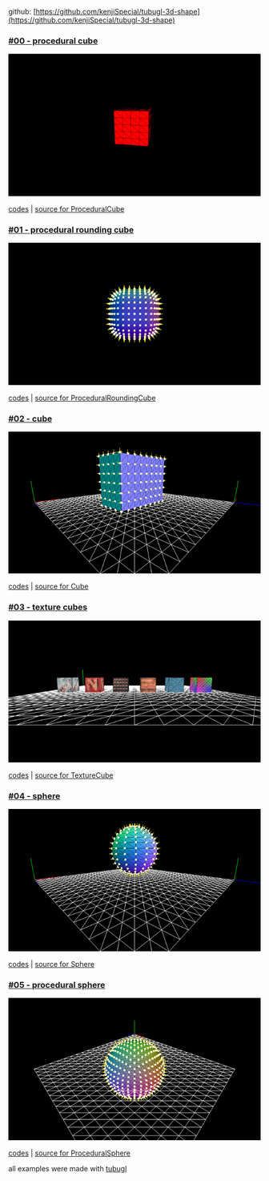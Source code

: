
github: [https://github.com/kenjiSpecial/tubugl-3d-shape](https://github.com/kenjiSpecial/tubugl-3d-shape)

### [#00 - procedural cube](./app00/index.html)

[![](./app00/thumbnail.png)](./app00/index.html)

[codes](https://github.com/kenjiSpecial/tubugl-3d-shape/blob/master/examples/app00) | [source for ProceduralCube](https://github.com/kenjiSpecial/tubugl-3d-shape/blob/master/src/proceduralRoundingCube.js)

### [#01 - procedural rounding cube](./app01/index.html)

[![](./app01/thumbnail.png)](./app01/index.html)

[codes](https://github.com/kenjiSpecial/tubugl-3d-shape/tree/master/examples/app01) | [source for ProceduralRoundingCube](https://github.com/kenjiSpecial/tubugl-3d-shape/blob/master/src/proceduralRoundingCube.js)

### [#02 -  cube](./app02/index.html)

[![](./app02/thumbnail.png)](./app02/index.html)

[codes](https://github.com/kenjiSpecial/tubugl-3d-shape/tree/master/examples/app02) | [source for Cube](https://github.com/kenjiSpecial/tubugl-3d-shape/blob/master/src/cube.js)


### [#03 -  texture cubes](./app03/index.html)

[![](./app03/thumbnail.png)](./app03/index.html)

[codes](https://github.com/kenjiSpecial/tubugl-3d-shape/tree/master/examples/app03) | [source for TextureCube](https://github.com/kenjiSpecial/tubugl-3d-shape/blob/master/src/textureCube.js)

### [#04 -  sphere](./app04/index.html)

[![](./app04/thumbnail.png)](./app04/index.html)

[codes](https://github.com/kenjiSpecial/tubugl-3d-shape/tree/master/examples/app04) | [source for Sphere](https://github.com/kenjiSpecial/tubugl-3d-shape/blob/master/src/sphere.js)

### [#05 -  procedural sphere](./app05/index.html)

[![](./app05/thumbnail.png)](./app05/index.html)

[codes](https://github.com/kenjiSpecial/tubugl-3d-shape/tree/master/examples/app05) | [source for ProceduralSphere](https://github.com/kenjiSpecial/tubugl-3d-shape/blob/master/src/proceduralSphere.js)

all examples were made with [tubugl](https://github.com/kenjiSpecial/tubugl)

